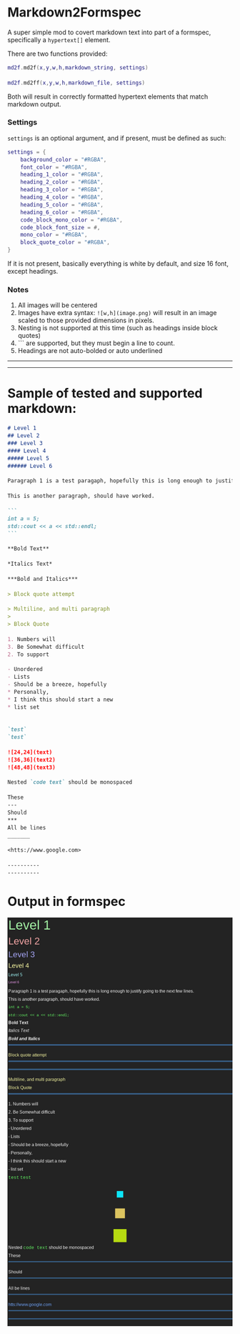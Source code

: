# Markdown2Formspec

A super simple mod to covert markdown text into part of a formspec, specifically a `hypertext[]` element.

There are two functions provided:

```lua
md2f.md2f(x,y,w,h,markdown_string, settings)

md2f.md2ff(x,y,w,h,markdown_file, settings)
```

Both will result in correctly formatted hypertext elements that match markdown output.

### Settings

`settings` is an optional argument, and if present, must be defined as such:

```lua
settings = {
    background_color = "#RGBA",
    font_color = "#RGBA",
    heading_1_color = "#RGBA",
    heading_2_color = "#RGBA",
    heading_3_color = "#RGBA",
    heading_4_color = "#RGBA",
    heading_5_color = "#RGBA",
    heading_6_color = "#RGBA",
    code_block_mono_color = "#RGBA",
    code_block_font_size = #,
    mono_color = "#RGBA",
    block_quote_color = "#RGBA",
}
```
If it is not present, basically everything is white by default, and size 16 font, except headings.

### Notes

1. All images will be centered
2. Images have extra syntax: `![w,h](image.png)` will result in an image scaled to those provided dimensions in pixels.
3. Nesting is not supported at this time (such as headings inside block quotes)
4. \`\`\` are supported, but they must begin a line to count.
5. Headings are not auto-bolded or auto underlined

-----------------------------------------
-----------------------------------------

# Sample of tested and supported markdown:
````markdown
# Level 1
## Level 2
### Level 3
#### Level 4
##### Level 5
###### Level 6

Paragraph 1 is a test paragaph, hopefully this is long enough to justify going to the next few lines.

This is another paragraph, should have worked.

```
int a = 5;
std::cout << a << std::endl;
```

**Bold Text**

*Italics Text*

***Bold and Italics***

> Block quote attempt

> Multiline, and multi paragraph
>
> Block Quote

1. Numbers will
3. Be Somewhat difficult
2. To support

- Unordered
- Lists
- Should be a breeze, hopefully
* Personally, 
* I think this should start a new 
* list set


`test`
`test`

![24,24](text)
![36,36](text2)
![48,48](text3)

Nested `code text` should be monospaced

These
--- 
Should
*** 
All be lines
_______

<htts://www.google.com>

----------
----------

````
# Output in formspec

![screenshot](screenshot.jpg)
